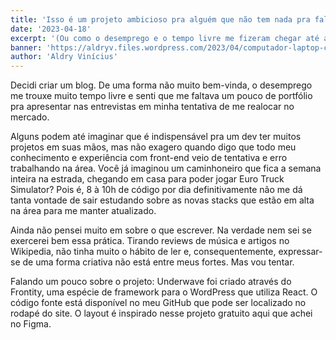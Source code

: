 ```yaml
---
title: 'Isso é um projeto ambicioso pra alguém que não tem nada pra falar'
date: '2023-04-18'
excerpt: '(Ou como o desemprego e o tempo livre me fizeram chegar até aqui)'
banner: 'https://aldryv.files.wordpress.com/2023/04/computador-laptop-cinza-ligado-1.jpeg'
author: 'Aldry Vinícius'
---
```


Decidi criar um blog. De uma forma não muito bem-vinda, o desemprego me trouxe muito tempo livre e senti que me faltava um pouco de portfólio pra apresentar nas entrevistas em minha tentativa de me realocar no mercado.

Alguns podem até imaginar que é indispensável pra um dev ter muitos projetos em suas mãos, mas não exagero quando digo que todo meu conhecimento e experiência com front-end veio de tentativa e erro trabalhando na área. Você já imaginou um caminhoneiro que fica a semana inteira na estrada, chegando em casa para poder jogar Euro Truck Simulator? Pois é, 8 à 10h de código por dia definitivamente não me dá tanta vontade de sair estudando sobre as novas stacks que estão em alta na área para me manter atualizado.

Ainda não pensei muito em sobre o que escrever. Na verdade nem sei se exercerei bem essa prática. Tirando reviews de música e artigos no Wikipedia, não tinha muito o hábito de ler e, consequentemente, expressar-se de uma forma criativa não está entre meus fortes. Mas vou tentar.

Falando um pouco sobre o projeto: Underwave foi criado através do Frontity, uma espécie de framework para o WordPress que utiliza React. O código fonte está disponível no meu GitHub que pode ser localizado no rodapé do site. O layout é inspirado nesse projeto gratuito aqui que achei no Figma.